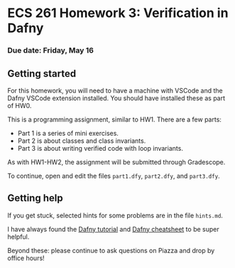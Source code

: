 # ECS 261 Homework 3: Verification in Dafny

### Due date: Friday, May 16

## Getting started

For this homework, you will need to have a machine with VSCode
and the Dafny VSCode extension installed.
You should have installed these as part of HW0.

This is a programming assignment, similar to HW1. There are a few parts:
- Part 1 is a series of mini exercises.
- Part 2 is about classes and class invariants.
- Part 3 is about writing verified code with loop invariants.

As with HW1-HW2, the assignment will be submitted through Gradescope.

To continue, open and edit the files `part1.dfy`, `part2.dfy`, and `part3.dfy`.

## Getting help

If you get stuck, selected hints for some problems are in the file `hints.md`.

I have always found the [Dafny tutorial](https://dafny.org/dafny/OnlineTutorial/guide.html)
and [Dafny cheatsheet](https://dafny.org/latest/DafnyCheatsheet.pdf)
to be super helpful.

Beyond these: please continue to ask questions on Piazza and drop by office hours!
